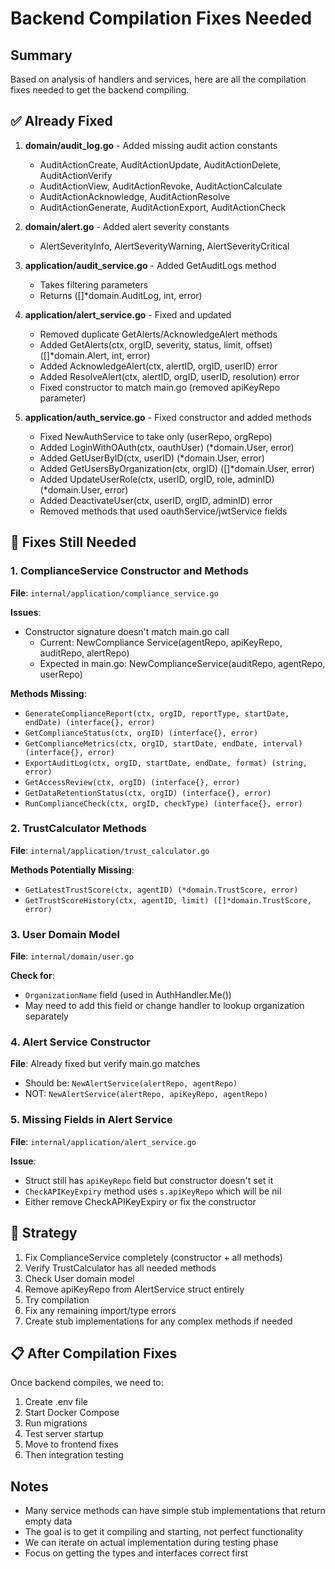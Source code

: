 # Backend Compilation Fixes Needed

## Summary
Based on analysis of handlers and services, here are all the compilation fixes needed to get the backend compiling.

## ✅ Already Fixed

1. **domain/audit_log.go** - Added missing audit action constants
   - AuditActionCreate, AuditActionUpdate, AuditActionDelete, AuditActionVerify
   - AuditActionView, AuditActionRevoke, AuditActionCalculate
   - AuditActionAcknowledge, AuditActionResolve
   - AuditActionGenerate, AuditActionExport, AuditActionCheck

2. **domain/alert.go** - Added alert severity constants
   - AlertSeverityInfo, AlertSeverityWarning, AlertSeverityCritical

3. **application/audit_service.go** - Added GetAuditLogs method
   - Takes filtering parameters
   - Returns ([]*domain.AuditLog, int, error)

4. **application/alert_service.go** - Fixed and updated
   - Removed duplicate GetAlerts/AcknowledgeAlert methods
   - Added GetAlerts(ctx, orgID, severity, status, limit, offset) ([]*domain.Alert, int, error)
   - Added AcknowledgeAlert(ctx, alertID, orgID, userID) error
   - Added ResolveAlert(ctx, alertID, orgID, userID, resolution) error
   - Fixed constructor to match main.go (removed apiKeyRepo parameter)

5. **application/auth_service.go** - Fixed constructor and added methods
   - Fixed NewAuthService to take only (userRepo, orgRepo)
   - Added LoginWithOAuth(ctx, oauthUser) (*domain.User, error)
   - Added GetUserByID(ctx, userID) (*domain.User, error)
   - Added GetUsersByOrganization(ctx, orgID) ([]*domain.User, error)
   - Added UpdateUserRole(ctx, userID, orgID, role, adminID) (*domain.User, error)
   - Added DeactivateUser(ctx, userID, orgID, adminID) error
   - Removed methods that used oauthService/jwtService fields

## 🔧 Fixes Still Needed

### 1. ComplianceService Constructor and Methods

**File**: `internal/application/compliance_service.go`

**Issues**:
- Constructor signature doesn't match main.go call
  - Current: NewCompliance Service(agentRepo, apiKeyRepo, auditRepo, alertRepo)
  - Expected in main.go: NewComplianceService(auditRepo, agentRepo, userRepo)

**Methods Missing**:
- `GenerateComplianceReport(ctx, orgID, reportType, startDate, endDate) (interface{}, error)`
- `GetComplianceStatus(ctx, orgID) (interface{}, error)`
- `GetComplianceMetrics(ctx, orgID, startDate, endDate, interval) (interface{}, error)`
- `ExportAuditLog(ctx, orgID, startDate, endDate, format) (string, error)`
- `GetAccessReview(ctx, orgID) (interface{}, error)`
- `GetDataRetentionStatus(ctx, orgID) (interface{}, error)`
- `RunComplianceCheck(ctx, orgID, checkType) (interface{}, error)`

### 2. TrustCalculator Methods

**File**: `internal/application/trust_calculator.go`

**Methods Potentially Missing**:
- `GetLatestTrustScore(ctx, agentID) (*domain.TrustScore, error)`
- `GetTrustScoreHistory(ctx, agentID, limit) ([]*domain.TrustScore, error)`

### 3. User Domain Model

**File**: `internal/domain/user.go`

**Check for**:
- `OrganizationName` field (used in AuthHandler.Me())
- May need to add this field or change handler to lookup organization separately

### 4. Alert Service Constructor

**File**: Already fixed but verify main.go matches
- Should be: `NewAlertService(alertRepo, agentRepo)`
- NOT: `NewAlertService(alertRepo, apiKeyRepo, agentRepo)`

### 5. Missing Fields in Alert Service

**File**: `internal/application/alert_service.go`

**Issue**:
- Struct still has `apiKeyRepo` field but constructor doesn't set it
- `CheckAPIKeyExpiry` method uses `s.apiKeyRepo` which will be nil
- Either remove CheckAPIKeyExpiry or fix the constructor

## 🎯 Strategy

1. Fix ComplianceService completely (constructor + all methods)
2. Verify TrustCalculator has all needed methods
3. Check User domain model
4. Remove apiKeyRepo from AlertService struct entirely
5. Try compilation
6. Fix any remaining import/type errors
7. Create stub implementations for any complex methods if needed

## 📋 After Compilation Fixes

Once backend compiles, we need to:
1. Create .env file
2. Start Docker Compose
3. Run migrations
4. Test server startup
5. Move to frontend fixes
6. Then integration testing

## Notes

- Many service methods can have simple stub implementations that return empty data
- The goal is to get it compiling and starting, not perfect functionality
- We can iterate on actual implementation during testing phase
- Focus on getting the types and interfaces correct first
